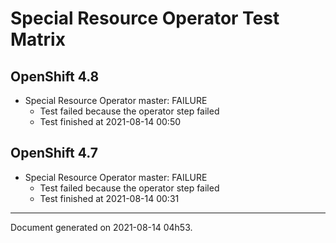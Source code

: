 
Special Resource Operator Test Matrix
=====================================

OpenShift 4.8
-------------


* Special Resource Operator master: FAILURE
  - Test failed because the operator step failed
  - Test finished at 2021-08-14 00:50

OpenShift 4.7
-------------


* Special Resource Operator master: FAILURE
  - Test failed because the operator step failed
  - Test finished at 2021-08-14 00:31


---
Document generated on 2021-08-14 04h53.
